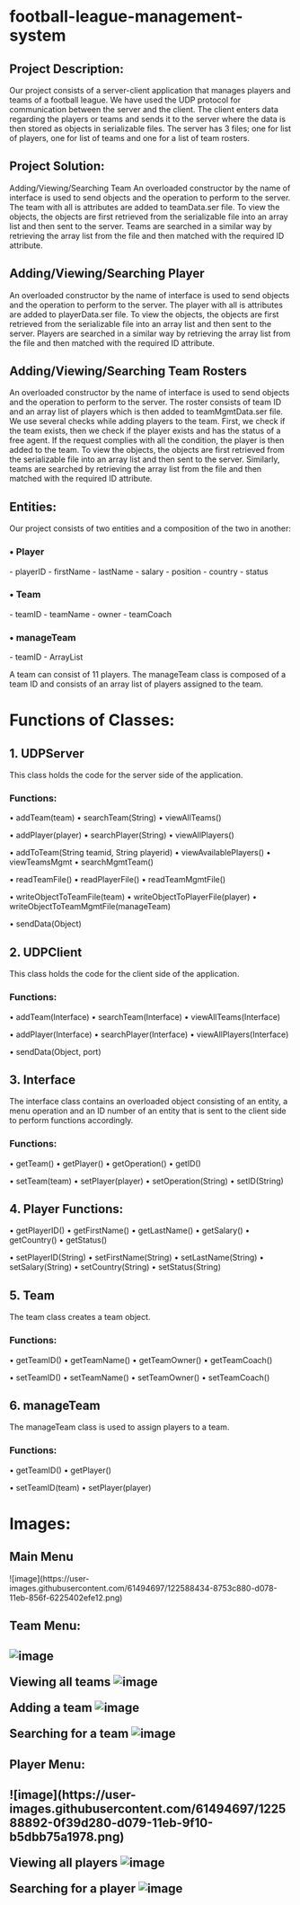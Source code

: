 ﻿# football-league-management-system
 
<h2> Project Description: </h2>
Our project consists of a server-client application that manages players and teams of a football league. We have used the UDP protocol for communication between the server and the client. The client enters data regarding the players or teams and sends it to the server where the data is then stored as objects in serializable files. The server has 3 files; one for list of players, one for list of teams and one for a list of team rosters. 

<h2> Project Solution: </h2>
Adding/Viewing/Searching Team
An overloaded constructor by the name of interface is used to send objects and the operation to perform to the server. The team with all is attributes are added to teamData.ser file. To view the objects, the objects are first retrieved from the serializable file into an array list and then sent to the server. Teams are searched in a similar way by retrieving the array list from the file and then matched with the required ID attribute.

<h2> Adding/Viewing/Searching Player </h2>
An overloaded constructor by the name of interface is used to send objects and the operation to perform to the server. The player with all is attributes are added to playerData.ser file. To view the objects, the objects are first retrieved from the serializable file into an array list and then sent to the server. Players are searched in a similar way by retrieving the array list from the file and then matched with the required ID attribute.

<h2> Adding/Viewing/Searching Team Rosters </h2>
An overloaded constructor by the name of interface is used to send objects and the operation to perform to the server. The roster consists of team ID and an array list of players which is then added to teamMgmtData.ser file. We use several checks while adding players to the team. First, we check if the team exists, then we check if the player exists and has the status of a free agent. If the request complies with all the condition, the player is then added to the team. To view the objects, the objects are first retrieved from the serializable file into an array list and then sent to the server. Similarly, teams are searched by retrieving the array list from the file and then matched with the required ID attribute.
 
<h2> Entities: </h2>
Our project consists of two entities and a composition of the two in another:
<h3>•	Player </h3>
- playerID
- firstName
- lastName
- salary
- position
- country
- status

<h3>•	Team </h3>
- teamID
- teamName
- owner
- teamCoach

<h3>•	manageTeam </h3>
- teamID
- ArrayList<player>

 
A team can consist of 11 players.
The manageTeam class is composed of a team ID and consists of an array list of players assigned to the team.

 
 <h1> Functions of Classes: </h1>
 <h2> 1.	UDPServer </h2>
This class holds the code for the server side of the application.

<h3> Functions: </h3>
•	addTeam(team)
•	searchTeam(String)
•	viewAllTeams()

•	addPlayer(player)
•	searchPlayer(String)
•	viewAllPlayers()

•	addToTeam(String teamid, String playerid)
•	viewAvailablePlayers()
•	viewTeamsMgmt
•	searchMgmtTeam()

•	readTeamFile()
•	readPlayerFile()
•	readTeamMgmtFile()

•	writeObjectToTeamFile(team)
•	writeObjectToPlayerFile(player)
•	writeObjectToTeamMgmtFile(manageTeam)

•	sendData(Object)



 <h2> 2.	UDPClient </h2>
This class holds the code for the client side of the application.

<h3> Functions: </h3>
•	addTeam(Interface)
•	searchTeam(Interface)
•	viewAllTeams(Interface)

•	addPlayer(Interface)
•	searchPlayer(Interface)
•	viewAllPlayers(Interface)

•	sendData(Object, port)



 <h2> 3.	Interface </h2>
The interface class contains an overloaded object consisting of an entity, a menu operation and an ID number of an entity that is sent to the client side to perform functions accordingly.
 <h3> Functions: </h3>
•	getTeam()
•	getPlayer()
•	getOperation()
•	getID()

•	setTeam(team)
•	setPlayer(player)
•	setOperation(String)
•	setID(String)

<h2> 4.	Player </h2?
The player class creates a player object.
 <h3> Functions: </h3>
•	getPlayerID()
•	getFirstName()
•	getLastName()
•	getSalary()
•	getCountry()
•	getStatus()

•	setPlayerID(String)
•	setFirstName(String)
•	setLastName(String)
•	setSalary(String)
•	setCountry(String)
•	setStatus(String)

 <h2> 5.	Team </h2>
The team class creates a team object.
 <h3> Functions: </h3>
•	getTeamID()
•	getTeamName()
•	getTeamOwner()
•	getTeamCoach()

•	setTeamID()
•	setTeamName()
•	setTeamOwner()
•	setTeamCoach()

 <h2> 6.	manageTeam </h2>
The manageTeam class is used to assign players to a team.
<h3> Functions: </h3>
•	getTeamID()
•	getPlayer()

•	setTeamID(team)
•	setPlayer(player)
 
<h1> Images: </h1>
 <h2> Main Menu </h2>
![image](https://user-images.githubusercontent.com/61494697/122588434-8753c880-d078-11eb-856f-6225402efe12.png)
 
 <h2> Team Menu: <h2>
  
![image](https://user-images.githubusercontent.com/61494697/122588505-9e92b600-d078-11eb-8a1c-06b1d655e664.png)

  Viewing all teams
![image](https://user-images.githubusercontent.com/61494697/122588553-ace0d200-d078-11eb-838e-464c1b24954b.png)
  
  Adding a team
![image](https://user-images.githubusercontent.com/61494697/122588625-bd914800-d078-11eb-88ed-3ead671f4167.png)
  
  Searching for a team
![image](https://user-images.githubusercontent.com/61494697/122588638-c1bd6580-d078-11eb-9659-073e0e40f607.png)

 <h2> Player Menu: <h2>
![image](https://user-images.githubusercontent.com/61494697/122588892-0f39d280-d079-11eb-9f10-b5dbb75a1978.png)

  Viewing all players
![image](https://user-images.githubusercontent.com/61494697/122588901-119c2c80-d079-11eb-9714-a682357b9fd0.png)

  Searching for a player
![image](https://user-images.githubusercontent.com/61494697/122588931-195bd100-d079-11eb-9033-0d27b8a5e482.png)


